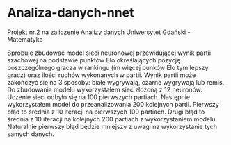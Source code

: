 # Analiza-danych-nnet

Projekt nr.2 na zaliczenie Analizy danych
Uniwersytet Gdański - Matematyka

Spróbuje zbudować model sieci neuronowej przewidującej wynik partii szachowej 
na podstawie punktów Elo określających pozycję poszczególnego gracza w rankingu
(im więcej punków Elo tym lepszy gracz) oraz ilości ruchów wykonanych w partii.
Wynik partii może zakończyć się na 3 sposoby: białe wygrywają, czarne wygrywają 
lub remis. Do zbudowania modelu wykorzystałem sieć złożoną z 12 neuronów. Uczenie
sieci odbyło się na 100 pierwszych partiach. Następnie wykorzystałem model do
przeanalizowania 200 kolejnych partii. Pierwszy błąd to średnia z 10 iteracji 
na pierwszych 100 partiach. Drugi błąd to średnia z 10 iteracji na kolejnych 
200 partiach z wykorzystaniem modelu. Naturalnie pierwszy błąd będzie mniejszy
z uwagi na wykorzystanie tych samych danych.
